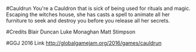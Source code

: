 #Cauldrun
You're a Cauldron that is sick of being used for rituals and magic. Escaping the witches house, she has casts a spell to animate all her furniture to seek and destroy you before you release all her secrets.

#Credits
Blair Duncan
Luke Monaghan
Matt Stimpson

#GGJ 2016 Link
http://globalgamejam.org/2016/games/cauldrun